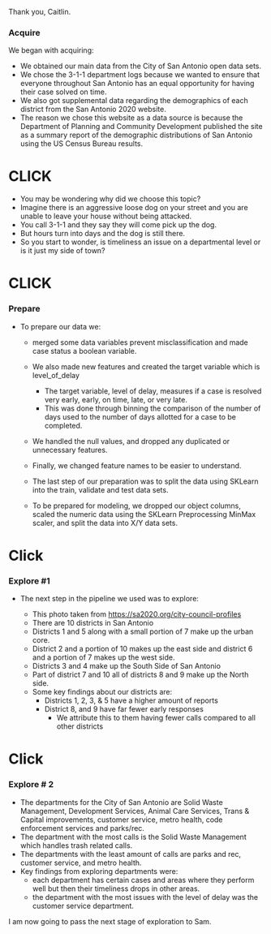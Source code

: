 Thank you, Caitlin.
### Acquire
We began with acquiring:

- We obtained our main data from the City of San Antonio open data sets.
- We chose the 3-1-1 department logs because we wanted to ensure that everyone throughout San Antonio has an equal opportunity for having their case solved on time.
- We also got supplemental data regarding the demographics of each district from the San Antonio 2020 website.
- The reason we chose this website as a data source is because the Department of Planning and Community Development published the site as a summary report of the demographic distributions of San Antonio using the US Census Bureau results.


# CLICK 
- You may be wondering why did we choose this topic?
- Imagine there is an aggressive loose dog on your street and you are unable to leave your house without being attacked.
- You call 3-1-1 and they say they will come pick up the dog.
- But hours turn into days and the dog is still there.
- So you start to wonder, is timeliness an issue on a departmental level or is it just my side of town?

# CLICK 
### Prepare
- To prepare our data we:
    
    - merged some data variables prevent misclassification and made case status a boolean variable. 
    - We also made new features and created the target variable which is level_of_delay
    	- The target variable, level of delay, measures if a case is resolved very early, early, on time, late, or very late. 
    	- This was done through binning the comparison of the number of days used to the number of days allotted for a case to be completed.
    
    - We handled the null values, and dropped any duplicated or unnecessary features.
    - Finally, we changed feature names to be easier to understand.
  

    - The last step of our preparation was to split the data using SKLearn into the train, validate and test data sets. 
    - To be prepared for modeling, we dropped our object columns, scaled the numeric data using the SKLearn Preprocessing MinMax scaler, and split the data into X/Y data sets. 
    
 # Click
 ### Explore #1
- The next step in the pipeline we used was to explore:

    - This photo taken from https://sa2020.org/city-council-profiles
    - There are 10 districts in San Antonio
    - Districts 1 and 5 along with a small portion of 7 make up the urban core.
    - District 2 and a portion of 10 makes up the east side and district 6 and a portion of 7 makes up the west side.
    - Districts 3 and 4 make up the South Side of San Antonio
    - Part of district 7 and 10 all of districts 8 and 9 make up the North side.
    - Some key findings about our districts are:
      - Districts 1, 2, 3, & 5 have a  higher amount of reports
      - District 8, and 9 have far fewer early responses
        - We attribute this to them having fewer calls compared to all other districts
# Click 
### Explore # 2
   - The departments for the City of San Antonio are Solid Waste Management, Development Services, Animal Care Services, 
Trans & Capital improvements, customer service, metro health, code enforcement services and parks/rec.
   - The department with the most calls is the Solid Waste Management which handles trash related calls.
   - The departments with the least amount of calls are parks and rec, customer service, and metro health.
   - Key findings from exploring departments were:
        -  each department has certain cases and areas where they perform well but then their timeliness drops in other areas.
        - the department with the most issues with the level of delay was the customer service department. 

I am now going to pass the next stage of exploration to Sam.


